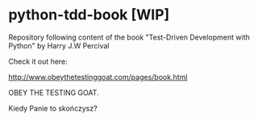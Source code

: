 python-tdd-book [WIP]
=========

Repository following content of the book "Test-Driven Development with Python" by Harry J.W Percival

Check it out here:

http://www.obeythetestinggoat.com/pages/book.html

OBEY THE TESTING GOAT.

Kiedy Panie to skończysz?
